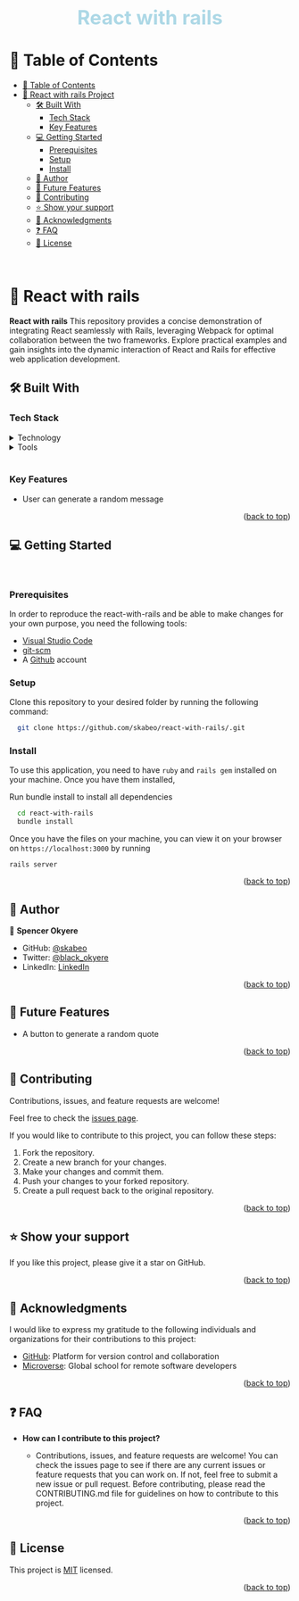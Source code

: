 <a id="readme-top"></a>

<div align="center">
    <br>
  <h1 style="font-size: 35px; color: lightblue"><b>React with rails</b></h1>
</div>

# 📗 Table of Contents <a id="table-of-contents"></a>

- [📗 Table of Contents ](#-table-of-contents-)
- [📖 React with rails Project ](#-catalog-ruby-project-)
  - [🛠 Built With ](#-built-with-)
    - [Tech Stack ](#tech-stack-)
    - [Key Features ](#key-features-)
  - [💻 Getting Started ](#-getting-started-)
    - [Prerequisites](#prerequisites)
    - [Setup](#setup)
    - [Install](#install)
  - [👥 Author ](#-author-)
  - [🔭 Future Features ](#-future-features-)
  - [🤝 Contributing ](#-contributing-)
  - [⭐️ Show your support ](#️-show-your-support-)
  - [🙏 Acknowledgments ](#-acknowledgments-)
  - [❓ FAQ ](#-faq-)
  - [📝 License ](#-license-)

<br>

# 📖 React with rails <a id="about-project"></a>

**React with rails** This repository provides a concise demonstration of integrating React seamlessly with Rails, leveraging Webpack for optimal collaboration between the two frameworks. Explore practical examples and gain insights into the dynamic interaction of React and Rails for effective web application development.

## 🛠 Built With <a id="built-with"></a>

### Tech Stack <a id="tech-stack"></a>

<details>

  <summary>Technology</summary>

  - [Ruby](https://www.ruby-lang.org/en/) - A high-level programming language used for back-end development.
  - [irb](https://docs.ruby-lang.org/en/master/IRB.html) - A command line interface for ruby
  - [rails](https://guides.rubyonrails.org/) - A framework for building ruby web-applications
  - [jsbuilder-rails](https://github.com/rails/jsbundling-rails)

</details>

<details>
  <summary>Tools</summary>
  <ul>
    <li><a href="https://code.visualstudio.com/">VSCode</a></li>
    <li><a href="https://git-scm.com/">Git</a></li>
  </ul>
</details>
<br/>
<!-- Features -->

### Key Features <a id="key-features"></a>

- User can generate a random message

<p align="right">(<a href="#readme-top">back to top</a>)</p>

## 💻 Getting Started <a id="getting-started"></a>
<br>

### Prerequisites

In order to reproduce the react-with-rails and be able to make changes for your own purpose, you need the following tools:
- [Visual Studio Code](https://code.visualstudio.com/)
- [git-scm](https://git-scm.com/)
- A [Github](https://github.com/) account

### Setup

Clone this repository to your desired folder by running the following command:

```sh
  git clone https://github.com/skabeo/react-with-rails/.git
```

### Install

To use this application, you need to have `ruby` and `rails gem` installed on your machine. Once you have them installed,

Run bundle install to install all dependencies

```sh
  cd react-with-rails
  bundle install

```

Once you have the files on your machine, you can view it on your browser on `https://localhost:3000` by running

```
rails server
```

<p align="right">(<a href="#readme-top">back to top</a>)</p>


## 👥 Author <a id="authors"></a>

👤 **Spencer Okyere**

- GitHub: [@skabeo](https://github.com/skabeo)
- Twitter: [@black_okyere](https://twitter.com/black_okyere)
- LinkedIn: [LinkedIn](https://linkedin.com/in/spencer-okyere)


<p align="right">(<a href="#readme-top">back to top</a>)</p>

## 🔭 Future Features <a id="future-features"></a>

- A button to generate a random quote

<p align="right">(<a href="#readme-top">back to top</a>)</p>

## 🤝 Contributing <a id="contributing"></a>

Contributions, issues, and feature requests are welcome!

Feel free to check the [issues page](https://github.com/skabeo/react-with-rails/issues).

If you would like to contribute to this project, you can follow these steps:

1. Fork the repository.
2. Create a new branch for your changes.
3. Make your changes and commit them.
4. Push your changes to your forked repository.
5. Create a pull request back to the original repository.

<p align="right">(<a href="#readme-top">back to top</a>)</p>

## ⭐️ Show your support <a id="support"></a>

If you like this project, please give it a star on GitHub.

<p align="right">(<a href="#readme-top">back to top</a>)</p>

## 🙏 Acknowledgments <a id="acknowledgements"></a>

I would like to express my gratitude to the following individuals and organizations for their contributions to this project:

- [GitHub](https://github.com/): Platform for version control and collaboration
- [Microverse](https://www.microverse.org/): Global school for remote software developers


<p align="right">(<a href="#readme-top">back to top</a>)</p>


## ❓ FAQ <a id="faq"></a>

- **How can I contribute to this project?**

  - Contributions, issues, and feature requests are welcome! You can check the issues page to see if there are any current issues or feature requests that you can work on. If not, feel free to submit a new issue or pull request. Before contributing, please read the CONTRIBUTING.md file for guidelines on how to contribute to this project.

<p align="right">(<a href="#readme-top">back to top</a>)</p>

## 📝 License <a id="license"></a>

This project is [MIT](https://github.com/skabeo/react-with-rails/blob/develop/LICENSE) licensed.

<p align="right">(<a href="#readme-top">back to top</a>)</p> 
